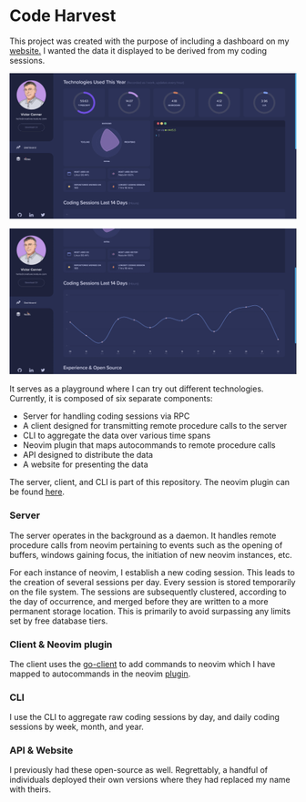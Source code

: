 # Code Harvest
This project was created with the purpose of including a dashboard on my [website.][1]
I wanted the data it displayed to be derived from my coding sessions.

![Screenshot of website][2]

![Screenshot of website][3]

It serves as a playground where I can try out different technologies.
Currently, it is composed of six separate components:

- Server for handling coding sessions via RPC
- A client designed for transmitting remote procedure calls to the server
- CLI to aggregate the data over various time spans
- Neovim plugin that maps autocommands to remote procedure calls
- API designed to distribute the data
- A website for presenting the data

The server, client, and CLI is part of this repository. The neovim plugin can
be found [here][4].

### Server
The server operates in the background as a daemon. It handles remote procedure
calls from neovim pertaining to events such as the opening of buffers,
windows gaining focus, the initiation of new neovim instances, etc.

For each instance of neovim, I establish a new coding session. This leads to
the creation of several sessions per day. Every session is stored temporarily
on the file system. The sessions are subsequently clustered, according to the
day of occurrence, and merged before they are written to a more permanent
storage location. This is primarily to avoid surpassing any limits set by free
database tiers.

### Client & Neovim plugin
The client uses the [go-client][5] to add commands to neovim which I have
mapped to autocommands in the neovim [plugin][4].

### CLI
I use the CLI to aggregate raw coding sessions by day, and daily coding sessions by
week, month, and year.

### API & Website
I previously had these open-source as well. Regrettably, a handful of
individuals deployed their own versions where they had replaced my name with
theirs.

[1]: https://creativecreature.com
[2]: ./screenshots/website1.png
[3]: ./screenshots/website2.png
[4]: https://github.com/creativecreature/vim-code-harvest
[5]: https://github.com/neovim/go-client
